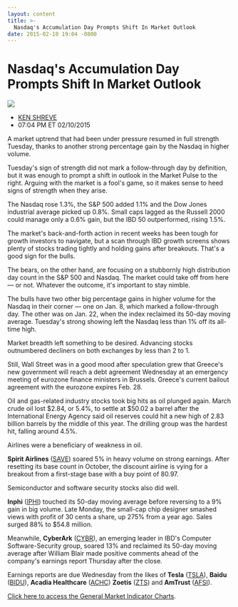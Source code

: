 ```yaml
---
layout: content
title: >-
  Nasdaq's Accumulation Day Prompts Shift In Market Outlook
date: 2015-02-10 19:04 -0800
---
```



Nasdaq's Accumulation Day Prompts Shift In Market Outlook
==========================================================


![](https://www.investors.com/wp-content/uploads/ibd-migrated-images/MPv_150211_635591781038537490.png)

* [KEN SHREVE](https://www.investors.com/author/shrevek/ "Posts by KEN SHREVE")
* 07:04 PM ET 02/10/2015




A market uptrend that had been under pressure resumed in full strength Tuesday, thanks to another strong percentage gain by the Nasdaq in higher volume.

  

Tuesday's sign of strength did not mark a follow-through day by definition, but it was enough to prompt a shift in outlook in the Market Pulse to the right. Arguing with the market is a fool's game, so it makes sense to heed signs of strength when they arise.

  

The Nasdaq rose 1.3%, the S&P 500 added 1.1% and the Dow Jones industrial average picked up 0.8%. Small caps lagged as the Russell 2000 could manage only a 0.6% gain, but the IBD 50 outperformed, rising 1.5%.

  

The market's back-and-forth action in recent weeks has been tough for growth investors to navigate, but a scan through IBD growth screens shows plenty of stocks trading tightly and holding gains after breakouts. That's a good sign for the bulls.

  

The bears, on the other hand, are focusing on a stubbornly high distribution day count in the S&P 500 and Nasdaq. The market could take off from here — or not. Whatever the outcome, it's important to stay nimble.

  

The bulls have two other big percentage gains in higher volume for the Nasdaq in their corner — one on Jan. 8, which marked a follow-through day. The other was on Jan. 22, when the index reclaimed its 50-day moving average. Tuesday's strong showing left the Nasdaq less than 1% off its all-time high.

  

Market breadth left something to be desired. Advancing stocks outnumbered decliners on both exchanges by less than 2 to 1.

  

Still, Wall Street was in a good mood after speculation grew that Greece's new government will reach a debt agreement Wednesday at an emergency meeting of eurozone finance ministers in Brussels. Greece's current bailout agreement with the eurozone expires Feb. 28.

  

Oil and gas-related industry stocks took big hits as oil plunged again. March crude oil lost $2.84, or 5.4%, to settle at $50.02 a barrel after the International Energy Agency said oil reserves could hit a new high of 2.83 billion barrels by the middle of this year. The drilling group was the hardest hit, falling around 4.5%.

  

Airlines were a beneficiary of weakness in oil.

  

**Spirit Airlines** ([SAVE](https://research.investors.com/quote.aspx?symbol=SAVE)) soared 5% in heavy volume on strong earnings. After resetting its base count in October, the discount airline is vying for a breakout from a first-stage base with a buy point of 80.97.

  

Semiconductor and software security stocks also did well.

  

**Inphi** ([IPHI](https://research.investors.com/quote.aspx?symbol=IPHI)) touched its 50-day moving average before reversing to a 9% gain in big volume. Late Monday, the small-cap chip designer smashed views with profit of 30 cents a share, up 275% from a year ago. Sales surged 88% to $54.8 million.

  

Meanwhile, **CyberArk** ([CYBR](https://research.investors.com/quote.aspx?symbol=CYBR)), an emerging leader in IBD's Computer Software-Security group, soared 13% and reclaimed its 50-day moving average after William Blair made positive comments ahead of the company's earnings report Thursday after the close.

  

Earnings reports are due Wednesday from the likes of **Tesla** ([TSLA](https://research.investors.com/quote.aspx?symbol=TSLA)), **Baidu** ([BIDU](https://research.investors.com/quote.aspx?symbol=BIDU)), **Acadia Healthcare** ([ACHC](https://research.investors.com/quote.aspx?symbol=ACHC)) **Zoetis** ([ZTS](https://research.investors.com/quote.aspx?symbol=ZTS)) and **AmTrust** ([AFSI](https://research.investors.com/quote.aspx?symbol=AFSI)).


[Click here to access the General Market Indicator Charts](https://www.investors.com/pdf/GMI_021115.pdf).




